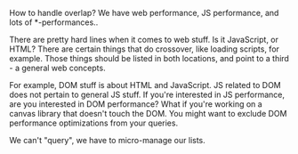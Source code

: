 How to handle overlap?  We have web performance, JS performance, and lots of *-performances.. 

There are pretty hard lines when it comes to web stuff.  Is it JavaScript, or HTML?  There are certain things that do crossover, like loading scripts, for example.  Those things should be listed in both locations, and point to a third - a general web concepts.

For example, DOM stuff is about HTML and JavaScript.  JS related to DOM does not pertain to general JS stuff.  If you're interested in JS performance, are you interested in DOM performance?  What if you're working on a canvas library that doesn't touch the DOM.  You might want to exclude DOM performance optimizations from your queries.

We can't "query", we have to micro-manage our lists.
